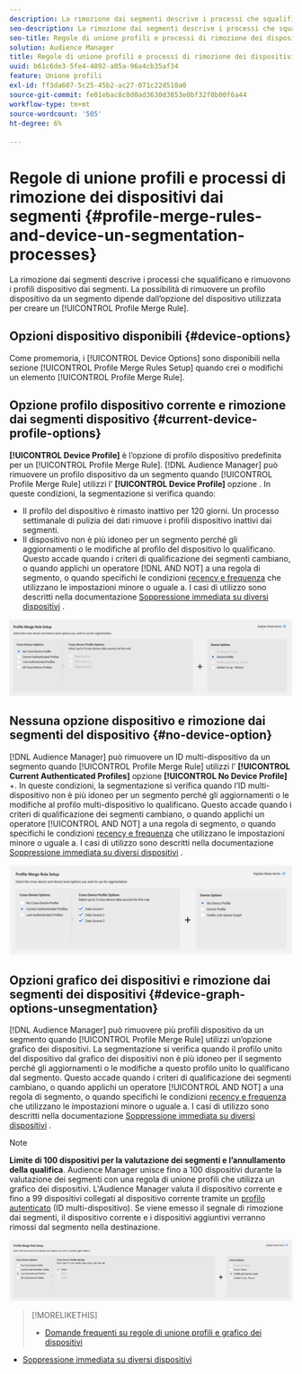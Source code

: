 ```yaml
---
description: La rimozione dai segmenti descrive i processi che squalificano e rimuovono i profili dispositivo dai segmenti. La possibilità di rimuovere un profilo dispositivo da un segmento dipende dall’opzione del dispositivo utilizzata per creare una regola di unione profili.
seo-description: La rimozione dai segmenti descrive i processi che squalificano e rimuovono i profili dispositivo dai segmenti. La possibilità di rimuovere un profilo dispositivo da un segmento dipende dall’opzione del dispositivo utilizzata per creare una regola di unione profili.
seo-title: Regole di unione profili e processi di rimozione dei dispositivi dai segmenti
solution: Audience Manager
title: Regole di unione profili e processi di rimozione dei dispositivi dai segmenti
uuid: b61c6de3-5fe4-4892-a05a-96a4cb35af34
feature: Unione profili
exl-id: ff3da607-5c25-45b2-ac27-071c22d518a0
source-git-commit: fe01ebac8c0d0ad3630d3853e0bf32f0b00f6a44
workflow-type: tm+mt
source-wordcount: '505'
ht-degree: 6%

---
```


# Regole di unione profili e processi di rimozione dei dispositivi dai segmenti {#profile-merge-rules-and-device-un-segmentation-processes}

La rimozione dai segmenti descrive i processi che squalificano e rimuovono i profili dispositivo dai segmenti. La possibilità di rimuovere un profilo dispositivo da un segmento dipende dall’opzione del dispositivo utilizzata per creare un [!UICONTROL Profile Merge Rule].

## Opzioni dispositivo disponibili {#device-options}

Come promemoria, i [!UICONTROL Device Options] sono disponibili nella sezione [!UICONTROL Profile Merge Rules Setup] quando crei o modifichi un elemento [!UICONTROL Profile Merge Rule].

## Opzione profilo dispositivo corrente e rimozione dai segmenti dispositivo {#current-device-profile-options}

**[!UICONTROL Device Profile]** è l’opzione di profilo dispositivo predefinita per un  [!UICONTROL Profile Merge Rule]. [!DNL Audience Manager] può rimuovere un profilo dispositivo da un segmento quando  [!UICONTROL Profile Merge Rule] utilizzi l’ **[!UICONTROL Device Profile]** opzione . In queste condizioni, la segmentazione si verifica quando:

* Il profilo del dispositivo è rimasto inattivo per 120 giorni. Un processo settimanale di pulizia dei dati rimuove i profili dispositivo inattivi dai segmenti.
* Il dispositivo non è più idoneo per un segmento perché gli aggiornamenti o le modifiche al profilo del dispositivo lo qualificano. Questo accade quando i criteri di qualificazione dei segmenti cambiano, o quando applichi un operatore [!DNL AND NOT] a una regola di segmento, o quando specifichi le condizioni [recency e frequenza](../segments/recency-and-frequency.md) che utilizzano le impostazioni minore o uguale a. I casi di utilizzo sono descritti nella documentazione [Soppressione immediata su diversi dispositivi](instant-cross-device-suppression.md) .

![solo dispositivo](assets/device-only.png)

## Nessuna opzione dispositivo e rimozione dai segmenti del dispositivo {#no-device-option}

[!DNL Audience Manager] può rimuovere un ID multi-dispositivo da un segmento quando  [!UICONTROL Profile Merge Rule] utilizzi l’ **[!UICONTROL Current Authenticated Profiles]** opzione  **[!UICONTROL No Device Profile]** +. In queste condizioni, la segmentazione si verifica quando l’ID multi-dispositivo non è più idoneo per un segmento perché gli aggiornamenti o le modifiche al profilo multi-dispositivo lo qualificano. Questo accade quando i criteri di qualificazione dei segmenti cambiano, o quando applichi un operatore [!UICONTROL AND NOT] a una regola di segmento, o quando specifichi le condizioni [recency e frequenza](../segments/recency-and-frequency.md) che utilizzano le impostazioni minore o uguale a. I casi di utilizzo sono descritti nella documentazione [Soppressione immediata su diversi dispositivi](instant-cross-device-suppression.md) .

![](assets/current-no-device.png)

## Opzioni grafico dei dispositivi e rimozione dai segmenti dei dispositivi {#device-graph-options-unsegmentation}

[!DNL Audience Manager] può rimuovere più profili dispositivo da un segmento quando  [!UICONTROL Profile Merge Rule] utilizzi un’opzione grafico dei dispositivi. La segmentazione si verifica quando il profilo unito del dispositivo dal grafico dei dispositivi non è più idoneo per il segmento perché gli aggiornamenti o le modifiche a questo profilo unito lo qualificano dal segmento. Questo accade quando i criteri di qualificazione dei segmenti cambiano, o quando applichi un operatore [!UICONTROL AND NOT] a una regola di segmento, o quando specifichi le condizioni [recency e frequenza](../segments/recency-and-frequency.md) che utilizzano le impostazioni minore o uguale a. I casi di utilizzo sono descritti nella documentazione [Soppressione immediata su diversi dispositivi](instant-cross-device-suppression.md) .

>[!NOTE]
>
>**Limite di 100 dispositivi per la valutazione dei segmenti e l’annullamento della qualifica**.
>Audience Manager unisce fino a 100 dispositivi durante la valutazione dei segmenti con una regola di unione profili che utilizza un grafico dei dispositivi. L&#39;Audience Manager valuta il dispositivo corrente e fino a 99 dispositivi collegati al dispositivo corrente tramite un [profilo autenticato](../../reference/visitor-authentication-states.md) (ID multi-dispositivo). Se viene emesso il segnale di rimozione dai segmenti, il dispositivo corrente e i dispositivi aggiuntivi verranno rimossi dal segmento nella destinazione.

![](assets/last-device-graph.png)

>[!MORELIKETHIS]
>
>* [Domande frequenti su regole di unione profili e grafico dei dispositivi](../../faq/faq-profile-merge.md)
* [Soppressione immediata su diversi dispositivi](instant-cross-device-suppression.md)

